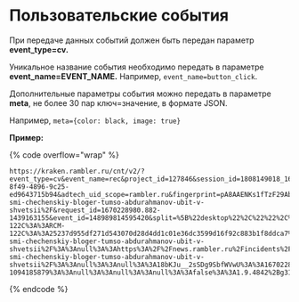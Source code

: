 # Пользовательские события

При передаче данных событий должен быть передан параметр **event\_type=cv.**

Уникальное название события необходимо передать в параметре **event\_name=EVENT\_NAME.** Например, `event_name=button_click`.

Дополнительные параметры события можно передать в параметре **meta**, не более 30 пар ключ=значение, в формате JSON.&#x20;

Например, `meta={color: black, image: true}`

**Пример:**

{% code overflow="wrap" %}
```
https://kraken.rambler.ru/cnt/v2/?event_type=cv&event_name=rec&project_id=127846&session_id=1808149018_1670228367626&session_number=8&session_event_number=60&version=3.12.12&counter_type=web&experiment=%5B%5B%22exp_bot%22%2C%22split_b%22%5D%2C%5B%22exp_ping%22%2C%22no%22%5D%2C%5B%22exp_ping_heartbeat%22%2C%22ping_heartbeat_on%22%5D%5D&top100_id=t1.-1.1938537918.1643966398357&adtech_uid=6a0ff610-8f49-4896-9c25-ed9643715b94&adtech_uid_scope=rambler.ru&fingerprint=pA8AAENKs1fTzF29Ab8DNQA%3D&fingerprint_ip=pA8AAENKs1fnZVqRATvpYAA%3D&url=https%3A%2F%2Fnews.rambler.ru%2Fincidents%2F49813016-smi-chechenskiy-bloger-tumso-abdurahmanov-ubit-v-shvetsii%2F&request_id=1670228980.882-1439163155&event_id=148989814595420&split=%5B%22desktop%22%2C%22%22%2C%22%22%5D&meta=%7B%22rec%3A%3Anull%3A%3Anull%3A%3Anull%3A%3Apageview%3A%3Anull%3A%3Anull%3A%3AAAAAADYkfWJTHUO8AeKFAQB%3D%3A%3Anull%3A%3ARCM-122C%3A%3ARCM-122C%3A%3A25237d955df271d543070d28d4dd1c01e36dc3599d16f92c883b1f8ddca7%3A%3Ahttps%3A%2F%2Fnews.rambler.ru%2Fincidents%2F49813016-smi-chechenskiy-bloger-tumso-abdurahmanov-ubit-v-shvetsii%2F%3A%3Anull%3A%3Ahttps%3A%2F%2Fnews.rambler.ru%2Fincidents%2F49813016-smi-chechenskiy-bloger-tumso-abdurahmanov-ubit-v-shvetsii%2F%3A%3Anull%3A%3Anull%3A%3A18bKJu__2sSDg9SbfWVwU%3A%3A1670228981.075-1094185879%3A%3Anull%3A%3Anull%3A%3Anull%3A%3Afalse%3A%3A1.9.4842%2Bg315a3f6ef%3A%3Anull%22%3A%2249813016%22%7D&rn=452652996
```
{% endcode %}
